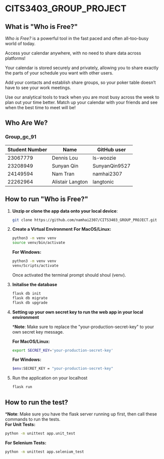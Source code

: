 # CITS3403_GROUP_PROJECT

## What is "Who is Free?"

*Who is Free?* is a powerful tool in the fast paced and often all-too-busy world of today.

Access your calendar anywhere, with no need to share data across platforms!  

Your calendar is stored securely and privately, allowing you to share exactly the parts of your schedule you want with other users.  

Add your contacts and establish share groups, so your poker table doesn’t have to see your work meetings.

Use our analytical tools to track when you are most busy across the week to plan out your time better. Match up your calendar with your friends and see when the best time to meet will be!

## Who Are We?

### Group_gc_91

| Student Number | Name             | GitHub user   |
| -------------- | ---------------- | ------------- |
| 23067779       | Dennis Lou       | ls-woozie     |
| 23208949       | Sunyan Qin       | SunyanQin9527 |
| 24149594       | Nam Tran         | namhai2307    |
| 22262964       | Alistair Langton | langtonic     |

## How to run "Who is Free?"

1. **Unzip or clone the app data onto your local device**:  
   ```bash
   git clone https://github.com/namhai2307/CITS3403_GROUP_PROJECT.git
2. **Create a Virtual Environment**
   **For MacOS/Linux:**
   ```bash
   python3 -m venv venv 
   source venv/bin/activate
   ```
   **For Windows:**
   ```bash
   python3 -m venv venv 
   venv/Scripts/activate
   ```

   Once activated the terminal prompt should shoul (venv).

3. **Initalise the database**
   ```bash
   flask db init
   flask db migrate
   flask db upgrade

4. **Setting up your own secret key to run the web app in your local environment**
  
   ***Note**: Make sure to replace the "your-production-secret-key" to your own secret key message.
   
   **For MacOS/Linux:**
   ```bash
   export SECRET_KEY='your-production-secret-key'
    ```
   
   **For Windows:**
   ```bash
   $env:SECRET_KEY = "your-production-secret-key"
   ```
   

6. Run the application on your localhost
   ```bash
   flask run

## How to run the test?
   ***Note**: Make sure you have the flask server running up first, then call these commands to run the tests. <br>
   **For Unit Tests:**
   ```bash
   python -m unittest app.unit_test
   ```
   **For Selenium Tests:**
   ```bash
   python -m unittest app.selenium_test
   ```



